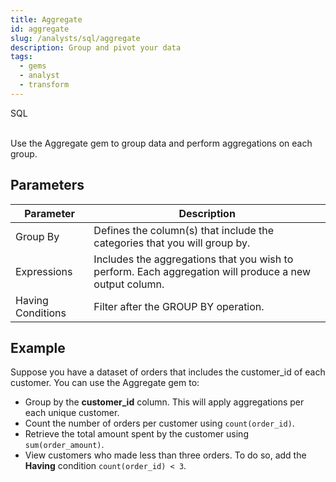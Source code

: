 ```yaml
---
title: Aggregate
id: aggregate
slug: /analysts/sql/aggregate
description: Group and pivot your data
tags:
  - gems
  - analyst
  - transform
---
```


<span class="badge">SQL</span><br/><br/>

Use the Aggregate gem to group data and perform aggregations on each group.

## Parameters

| Parameter         | Description                                                                                            |
| ----------------- | ------------------------------------------------------------------------------------------------------ |
| Group By          | Defines the column(s) that include the categories that you will group by.                              |
| Expressions       | Includes the aggregations that you wish to perform. Each aggregation will produce a new output column. |
| Having Conditions | Filter after the GROUP BY operation.                                                                   |

## Example

Suppose you have a dataset of orders that includes the customer_id of each customer. You can use the Aggregate gem to:

- Group by the **customer_id** column. This will apply aggregations per each unique customer.
- Count the number of orders per customer using `count(order_id)`.
- Retrieve the total amount spent by the customer using `sum(order_amount)`.
- View customers who made less than three orders. To do so, add the **Having** condition `count(order_id) < 3`.
